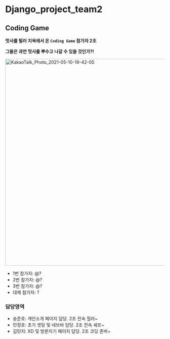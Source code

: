 # Django_project_team2

## Coding Game

**멋사를 털러 지옥에서 온 `Coding Game` 참가자 2조**

**그들은 과연 멋사를 뿌수고 나갈 수 있을 것인가?!**

<img width="655" alt="KakaoTalk_Photo_2021-05-10-19-42-05" src="https://user-images.githubusercontent.com/62995632/117715055-bde52a80-b212-11eb-87e9-cea9e91e0262.png">

- 1번 참가자: @?
- 2번 참가자: @?
- 3번 참가자: @?
- 대체 참가자: ?


### 담당영역

- 송준호: 개인소개 페이지 담당. 2조 전속 힐러~
- 민정호: 초기 셋팅 및 네브바 담당. 2조 전속 셰프~
- 김민지: XD 및 방문지기 페이지 담당. 2조 코딩 존버~
